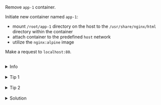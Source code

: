 
Remove `app-1` container.

Initiate new container named `app-1`: 
* mount `/root/app-1` directory on the host to the `/usr/share/nginx/html` directory within the container
* attach container to the predefined `host` network
* utilize the `nginx:alpine` image

Make a request to `localhost:80`.


<br>
<details><summary>Info</summary>
<br>

```plain
Documentation - https://docs.docker.com/network/drivers/host/.
```

</details>

<br>
<details><summary>Tip 1</summary>
<br>

```plain
Use --network flag to attach container to the host network.
It's not possible to attach running container to the host network.
Therefore, do it on the start of the container.
```

</details>

<br>
<details><summary>Tip 2</summary>
<br>

```plain
If you use the host network mode for a container, that container's 
network stack isn't isolated from the Docker host 
(the container shares the host's networking namespace), 
and the container doesn't get its own IP-address allocated.
```

</details>


<br>
<details><summary>Solution</summary>
<br>

<br>

Remove container `app-1`:

<br>

```plain
docker rm -f app-1
```{{exec}}
OR
```plain
docker stop app-1
&&
docker rm app-1
```{{exec}}

<br>

Initiate `app-1` container:

<br>

```plain
docker run -d -v /root/app-1:/usr/share/nginx/html --name app-1 --network host nginx:alpine
```{{exec}}

<br>

Make a request to `localhost:80`:

<br>

```plain
curl localhost:80
```{{exec}}


</details>